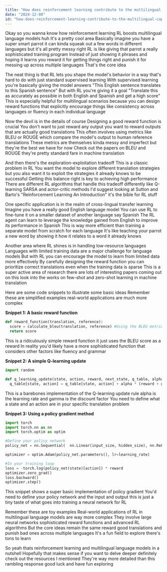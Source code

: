```yaml
---
title: "How does reinforcement learning contribute to the multilingual capabilities of language models?"
date: "2024-12-08"
id: "how-does-reinforcement-learning-contribute-to-the-multilingual-capabilities-of-language-models"
---
```


Okay so you wanna know how reinforcement learning RL  boosts multilingual language models huh  It's a pretty cool area  Basically imagine you have a super smart parrot  it can kinda squeak out a few words in different languages but it's all pretty messy right  RL is like giving that parrot a really sophisticated training program  Instead of just showing it phrases and hoping it learns  you reward it for getting things right and punish it for messing up across multiple languages  That's the core idea  

The neat thing is that RL lets you shape the model's behavior in a way that's hard to do with just standard supervised learning  With supervised learning you're basically giving the model answers  "This English sentence translates to this Spanish sentence"  But with RL you're giving it a goal "Translate this as accurately as possible in both English and Spanish and get a high score"  This is especially helpful for multilingual scenarios because you can design reward functions that explicitly encourage things like consistency across languages or fluency in each individual language


Now the devil is in the details of course  Designing a good reward function is crucial  You don't want to just reward any output  you want to reward outputs that are actually good translations  This often involves using metrics like BLEU or ROUGE  which compare the model's output to human reference translations  These metrics are themselves kinda messy and imperfect  but they're the best we have for now  Check out the papers on BLEU and ROUGE  they're pretty standard fare in machine translation


And then there's the exploration-exploitation tradeoff  This is a classic problem in RL  You want the model to explore different translation strategies  but you also want it to exploit the strategies it already knows to be successful  Getting this balance right is key to achieving high performance  There are different RL algorithms that handle this tradeoff differently  like Q-learning SARSA and actor-critic methods  I'd suggest looking at Sutton and Barto's "Reinforcement Learning An Introduction"  it's the bible for RL stuff


One specific application is in the realm of cross-lingual transfer learning  Imagine you have a really good English language model  You can use RL to fine-tune it on a smaller dataset of another language say Spanish  The RL agent can learn to leverage the knowledge gained from English to improve its performance in Spanish  This is way more efficient than training a separate model from scratch for each language  It's like teaching your parrot a new word by showing it how it relates to a word it already knows


Another area where RL shines is in handling low-resource languages  Languages with limited training data are a major challenge for language models  But with RL you can encourage the model to learn from limited data more effectively  By carefully designing the reward function  you can prioritize correct translations even when the training data is sparse  This is a super active area of research  there are lots of interesting papers coming out on this  look into the works on few-shot and zero-shot learning in machine translation


Here are some code snippets to illustrate some basic ideas  Remember these are simplified examples  real-world applications are much more complex


**Snippet 1: A basic reward function**

```python
def reward_function(translation, reference):
  score = calculate_bleu(translation, reference) #Using the BLEU metric
  return score
```

This is a ridiculously simple reward function  it just uses the BLEU score as a reward  In reality you'd likely have a more sophisticated function that considers other factors like fluency and grammar


**Snippet 2: A simple Q-learning update**


```python
import random

def q_learning_update(state, action, reward, next_state, q_table, alpha, gamma):
  q_table[state, action] = q_table[state, action] + alpha * (reward + gamma * max(q_table[next_state,:]) - q_table[state, action])
```

This is a barebones implementation of the Q-learning update rule   alpha is the learning rate and gamma is the discount factor   You need to define what a state and an action are in your specific translation problem


**Snippet 3: Using a policy gradient method**


```python
import torch
import torch.nn as nn
import torch.optim as optim

#Define your policy network
policy_net = nn.Sequential(  nn.Linear(input_size, hidden_size), nn.ReLU(), nn.Linear(hidden_size, output_size) )

optimizer = optim.Adam(policy_net.parameters(), lr=learning_rate)

#In your training loop
loss = -torch.log(policy_net(state)[action]) * reward
optimizer.zero_grad()
loss.backward()
optimizer.step()

```

This snippet shows a super basic implementation of policy gradient  You'd need to define your policy network and the input and output  this is just a tiny taste of what goes into training a neural network for RL


Remember these are toy examples  Real-world applications of RL in multilingual language models are way more complex  They involve large neural networks sophisticated reward functions and advanced RL algorithms  But the core ideas remain the same  reward good translations and punish bad ones across multiple languages  It's a fun field to explore  there's tons to learn


So yeah thats reinforcement learning and multilingual language models in a nutshell  Hopefully that makes sense  if you want to delve deeper  definitely check out the resources I mentioned  They're way more detailed than this rambling response  good luck and have fun exploring

